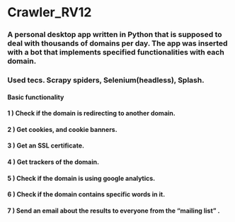 # Crawler_RV12

### A personal desktop app written in Python that is supposed to deal with thousands of domains per day. The app was inserted with a bot that implements specified functionalities with each domain.

### Used tecs. Scrapy spiders, Selenium(headless), Splash.

#### Basic functionality
#### 1 ) Check if the domain is redirecting to another domain. 
#### 2 ) Get cookies, and cookie banners.
#### 3 ) Get an SSL certificate.
#### 4 ) Get trackers of the domain.
#### 5 ) Check if the domain is using google analytics.
#### 6 ) Check if the domain contains specific words in it.
#### 7 ) Send an email about the results to everyone from the “mailing list” .

